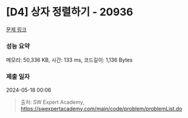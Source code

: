 # [D4] 상자 정렬하기 - 20936 

[문제 링크](https://swexpertacademy.com/main/code/problem/problemDetail.do?contestProbId=AY9QUhl6cfQDFAVF) 

### 성능 요약

메모리: 50,336 KB, 시간: 133 ms, 코드길이: 1,136 Bytes

### 제출 일자

2024-05-18 00:06



> 출처: SW Expert Academy, https://swexpertacademy.com/main/code/problem/problemList.do